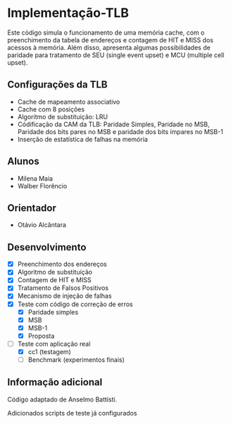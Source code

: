 # Implementação-TLB

Este código simula o funcionamento de uma memória cache, com o preenchimento da tabela de endereços e contagem de HIT e MISS dos acessos à memória. Além disso, apresenta algumas possibilidades de paridade para tratamento de SEU (single event upset) e MCU (multiple cell upset).

<h2> Configurações da TLB </h2>

- Cache de mapeamento associativo
- Cache com 8 posições
- Algoritmo de substituição: LRU
- Códificação da CAM da TLB: Paridade Simples, Paridade no MSB, Paridade dos bits pares no MSB e paridade dos bits ímpares no MSB-1
- Inserção de estatística de falhas na memória

<h2> Alunos </h2>

- Milena Maia
- Walber Florêncio

<h2> Orientador </h2>

- Otávio Alcântara

<h2> Desenvolvimento </h2>

- [x] Preenchimento dos endereços
- [x] Algoritmo de substituição
- [x] Contagem de HIT e MISS
- [x] Tratamento de Falsos Positivos
- [x] Mecanismo de injeção de falhas
- [x] Teste com código de correção de erros
  - [x] Paridade simples
  - [x] MSB
  - [x] MSB-1
  - [x] Proposta
- [ ] Teste com aplicação real
  - [x] cc1 (testagem)
  - [ ] Benchmark (experimentos finais)

<h2> Informação adicional </h2>

Código adaptado de Anselmo Battisti.

Adicionados scripts de teste já configurados
